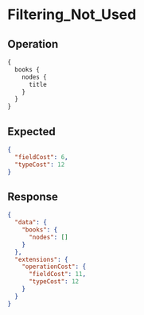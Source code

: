 # Filtering_Not_Used

## Operation

```graphql
{
  books {
    nodes {
      title
    }
  }
}
```

## Expected

```json
{
  "fieldCost": 6,
  "typeCost": 12
}
```

## Response

```json
{
  "data": {
    "books": {
      "nodes": []
    }
  },
  "extensions": {
    "operationCost": {
      "fieldCost": 11,
      "typeCost": 12
    }
  }
}
```

